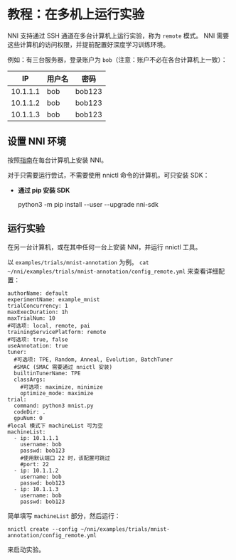 # **教程：在多机上运行实验**

NNI 支持通过 SSH 通道在多台计算机上运行实验，称为 `remote` 模式。 NNI 需要这些计算机的访问权限，并提前配置好深度学习训练环境。

例如：有三台服务器，登录账户为 `bob`（注意：账户不必在各台计算机上一致）：

| IP       | 用户名 | 密码     |
| -------- | --- | ------ |
| 10.1.1.1 | bob | bob123 |
| 10.1.1.2 | bob | bob123 |
| 10.1.1.3 | bob | bob123 |

## 设置 NNI 环境

按照[指南](GetStarted.md)在每台计算机上安装 NNI。

对于只需要运行尝试，不需要使用 nnictl 命令的计算机，可只安装 SDK：

* **通过 pip 安装 SDK**
    
    python3 -m pip install --user --upgrade nni-sdk

## 运行实验

在另一台计算机，或在其中任何一台上安装 NNI，并运行 nnictl 工具。

以 `examples/trials/mnist-annotation` 为例。 `cat ~/nni/examples/trials/mnist-annotation/config_remote.yml` 来查看详细配置：

    authorName: default
    experimentName: example_mnist
    trialConcurrency: 1
    maxExecDuration: 1h
    maxTrialNum: 10
    #可选项: local, remote, pai
    trainingServicePlatform: remote
    #可选项: true, false
    useAnnotation: true
    tuner:
      #可选项: TPE, Random, Anneal, Evolution, BatchTuner
      #SMAC (SMAC 需要通过 nnictl 安装)
      builtinTunerName: TPE
      classArgs:
        #可选项: maximize, minimize
        optimize_mode: maximize
    trial:
      command: python3 mnist.py
      codeDir: .
      gpuNum: 0
    #local 模式下 machineList 可为空
    machineList:
      - ip: 10.1.1.1
        username: bob
        passwd: bob123
        #使用默认端口 22 时，该配置可跳过
        #port: 22
      - ip: 10.1.1.2
        username: bob
        passwd: bob123
      - ip: 10.1.1.3
        username: bob
        passwd: bob123
    

简单填写 `machineList` 部分，然后运行：

    nnictl create --config ~/nni/examples/trials/mnist-annotation/config_remote.yml
    

来启动实验。
